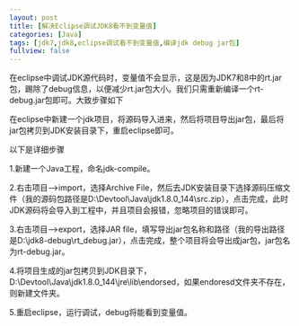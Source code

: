```yaml
---
layout: post
title: [解决Eclipse调试JDK8看不到变量值]
categories: [Java]
tags: [jdk7,jdk8,eclipse调试看不到变量值,编译jdk debug jar包]
fullview: false
---
```

在eclipse中调试JDK源代码时，变量值不会显示，这是因为JDK7和8中的rt.jar包，踢除了debug信息，以便减少rt.jar包大小。我们只需重新编译一个rt-debug.jar包即可。大致步骤如下

在eclipse中新建一个jdk项目，将源码导入进来，然后将项目导出jar包，最后将jar包拷贝到JDK安装目录下，重启eclipse即可。

以下是详细步骤

1.新建一个Java工程，命名jdk-compile。

2.右击项目—>import，选择Archive File，然后去JDK安装目录下选择源码压缩文件（我的源码包路径是D:\Devtool\Java\jdk1.8.0_144\src.zip），点击完成，此时JDK源码将会导入到工程中，并且项目会报错，忽略项目的错误即可。

3.右击项目—>export，选择JAR file，填写导出jar包名称和路径（我的导出路径是D:\jdk8-debug\rt_debug.jar），点击完成，整个项目将会导出成jar包，jar包名为rt-debug.jar。

4.将项目生成的jar包拷贝到JDK目录下，D:\Devtool\Java\jdk1.8.0_144\jre\lib\endorsed，如果endoresd文件夹不存在，则新建文件夹。

5.重启eclipse，运行调试，debug将能看到变量值。
